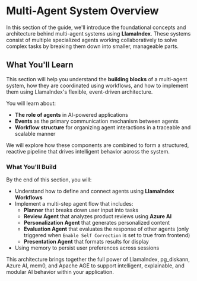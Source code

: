 # Multi-Agent System Overview

In this section of the guide, we'll introduce the foundational concepts and architecture behind multi-agent systems using **LlamaIndex**. These systems consist of multiple specialized agents working collaboratively to solve complex tasks by breaking them down into smaller, manageable parts.

## What You'll Learn

This section will help you understand the **building blocks** of a multi-agent system, how they are coordinated using workflows, and how to implement them using LlamaIndex's flexible, event-driven architecture.

You will learn about:

- **The role of agents** in AI-powered applications
- **Events** as the primary communication mechanism between agents
- **Workflow structure** for organizing agent interactions in a traceable and scalable manner

We will explore how these components are combined to form a structured, reactive pipeline that drives intelligent behavior across the system.

### What You'll Build

By the end of this section, you will:

- Understand how to define and connect agents using **LlamaIndex Workflows**
- Implement a multi-step agent flow that includes:
  - **Planner** that breaks down user input into tasks
  - **Review Agent** that analyzes product reviews using **Azure AI**
  - **Personalization Agent** that generates personalized content
  - **Evaluation Agent** that evaluates the response of other agents (only triggered when `Enable Self Correction` is set to true from frontend)
  - **Presentation Agent** that formats results for display
- Using memory to persist user preferences across sessions

This architecture brings together the full power of LlamaIndex, pg_diskann, Azure AI, mem0, and Apache AGE to support intelligent, explainable, and modular AI behavior within your application.
